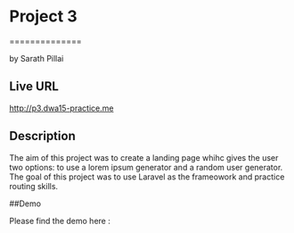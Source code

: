 # Project 3
==============

by Sarath Pillai


## Live URL

http://p3.dwa15-practice.me

## Description

The aim of this project was to create a landing page whihc gives the user two options: to use a lorem ipsum generator and a random user generator. The goal of this project was to use Laravel as the frameowork and practice routing skills. 

##Demo

Please find the demo here :
